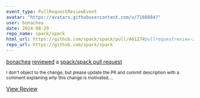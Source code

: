 ```yaml
---
event_type: PullRequestReviewEvent
avatar: "https://avatars.githubusercontent.com/u/7160884?"
user: bonachea
date: 2024-08-29
repo_name: spack/spack
html_url: https://github.com/spack/spack/pull/46127#pullrequestreview-2270465483
repo_url: https://github.com/spack/spack
---
```


<a href='https://github.com/bonachea' target='_blank'>bonachea</a> <a href='https://github.com/spack/spack/pull/46127#pullrequestreview-2270465483' target='_blank'>reviewed</a> a <a href='https://github.com/spack/spack/pull/46127' target='_blank'>spack/spack pull request</a>

<small>I don't object to the change, but please update the PR and commit description with a comment explaining _why_ this change is motivated....</small>

<a href='https://github.com/spack/spack/pull/46127#pullrequestreview-2270465483' target='_blank'>View Review</a>